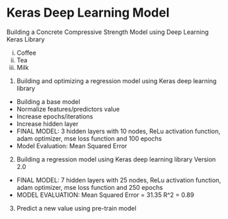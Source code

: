 # Keras Deep Learning Model
Building a Concrete Compressive Strength Model using Deep Learning Keras Library

<ol type="i">
  <li>Coffee</li>
  <li>Tea</li>
  <li>Milk</li>
</ol>

1. Building and optimizing a regression model using Keras deep learning library
  - Building a base model
  - Normalize features/predictors value
  - Increase epochs/iterations
  - Increase hidden layer
  - FINAL MODEL: 3 hidden layers with 10 nodes, ReLu activation function, adam optimizer, mse loss function and 100 epochs
  - Model Evaluation: Mean Squared Error 
  
2. Building a regression model using Keras deep learning library Version 2.0
  - FINAL MODEL: 7 hidden layers with 25 nodes, ReLu activation function, adam optimizer, mse loss function and 250 epochs
  - MODEL EVALUATION:
      Mean Squared Error = 31.35
      R^2 = 0.89

3. Predict a new value using pre-train model
